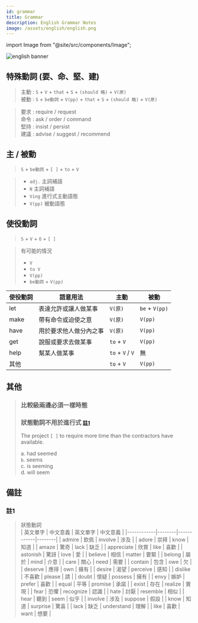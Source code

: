 ```yaml
---
id: grammar
title: Grammar
description: English Grammar Notes
image: /assets/english/english.png
---
```


import Image from "@site/src/components/Image";

<Image src="/assets/english/english.png" alt="english banner" />

## 特殊動詞 (要、命、堅、建)

> 主動 : `S` + `V` + `that` + `S` + `(should 略)` + `V(原)`  
> 被動 : `S` + `be動詞` + `V(pp)` + `that` + `S` + `(should 略)` + `V(原)`

> 要求 : require / request  
> 命令 : ask / order / command  
> 堅持 : insist / persist  
> 建議 : advise / suggest / recommend

## 主 / 被動

> `S` + `be動詞` + `[ ]` + `to` + `V`

> -   `adj.` 主詞補語
> -   `N` 主詞補語
> -   `Ving` 進行式主動語態
> -   `V(pp)` 被動語態

## 使役動詞

> `S` + `V` + `O` + `[ ]`

> 有可能的情況
>
> -   `V`
> -   `to V`
> -   `V(pp)`
> -   `be動詞` + `V(pp)`

| 使役動詞 | 語意用法               | 主動             | 被動           |
| -------- | ---------------------- | ---------------- | -------------- |
| let      | 表達允許或讓人做某事   | `V(原)`          | `be` + `V(pp)` |
| make     | 帶有命令或迫使之意     | `V(原)`          | `V(pp)`        |
| have     | 用於要求他人做分內之事 | `V(原)`          | `V(pp)`        |
| get      | 說服或要求去做某事     | `to` + `V`       | `V(pp)`        |
| help     | 幫某人做某事           | `to` + `V` / `V` | 無             |
| 其他     |                        | `to` + `V`       | `V(pp)`        |

## 其他

> ### 比較級兩邊必須一樣時態
>
> ### 狀態動詞不用於進行式 <small>[註1](#註1)</small>
>
> The project `[ ]` to require more time than the contractors have available.
>
> a. had seemed  
> `b`. seems  
> c. is seeming  
> d. will seem

## 備註

### 註1

> 狀態動詞  
> | 英文單字 | 中文意義 | 英文單字 | 中文意義 |
> |------------|--------|------------|--------|
> | admire | 欽佩 | involve | 涉及 |
> | adore | 崇拜 | know | 知道 |
> | amaze | 驚奇 | lack | 缺乏 |
> | appreciate | 欣賞 | like | 喜歡 |
> | astonish | 驚訝 | love | 愛 |
> | believe | 相信 | matter | 要緊 |
> | belong | 屬於 | mind | 介意 |
> | care | 關心 | need | 需要 |
> | contain | 包含 | owe | 欠 |
> | deserve | 應得 | own | 擁有 |
> | desire | 渴望 | perceive | 感知 |
> | dislike | 不喜歡 | please | 請 |
> | doubt | 懷疑 | possess | 擁有 |
> | envy | 嫉妒 | prefer | 喜歡 |
> | equal | 平等 | promise | 承諾 |
> | exist | 存在 | realize | 實現 |
> | fear | 恐懼 | recognize | 認識 |
> | hate | 討厭 | resemble | 相似 |
> | hear | 聽到 | seem | 似乎 |
> | involve | 涉及 | suppose | 假設 |
> | know | 知道 | surprise | 驚喜 |
> | lack | 缺乏 | understand | 理解 |
> | like | 喜歡 | want | 想要 |
